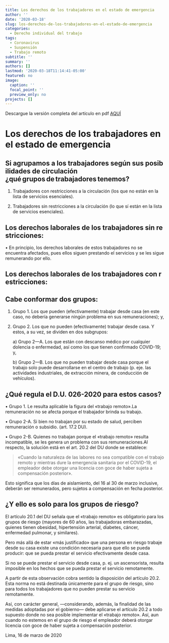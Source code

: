 ```yaml
---
title: Los derechos de los trabajadores en el estado de emergencia
author: ''
date: '2020-03-18'
slug: los-derechos-de-los-trabajadores-en-el-estado-de-emergencia
categories:
  - Derecho individual del trabajo
tags:
  - Coronavirus
  - Suspensión
  - Trabajo remoto
subtitle: ''
summary: ''
authors: []
lastmod: '2020-03-18T11:14:41-05:00'
featured: no
image:
  caption: ''
  focal_point: ''
  preview_only: no
projects: []
---
```


Descargue la versión completa del artículo en pdf [AQUÍ](/files/du026-2020-ds044-2020-pcm-v2.pdf) 

# Los derechos de los trabajadores en el estado de emergencia

## Si agrupamos a los trabajadores según sus posibilidades de circulación ¿qué grupos de trabajadores tenemos?

1. Trabajadores con restricciones a la circulación (los que no están en la lista de servicios esenciales).

2. Trabajadores sin restricciones a la circulación (lo que sí están en la lista de servicios esenciales).

## Los derechos laborales de los trabajadores sin restricciones:

• En principio, los derechos laborales de estos trabajadores no se encuentra afectados, pues ellos siguen prestando el servicios y se les sigue remunerando por ello.

## Los derechos laborales de los trabajadores con restricciones:

## Cabe conformar dos grupos:

1. Grupo 1. Los que pueden (efectivamente) trabajar desde casa (en este caso, no debería generarse ningún problema en sus remuneraciones); y,

2. Grupo 2. Los que no pueden (efectivamente) trabajar desde casa. Y estos, a su vez, se dividen en dos subgrupos:

    a) Grupo 2—A. Los que están con descanso médico por cualquier dolencia o enfermedad, así como los que tienen confirmado COVID-19; y,

    b) Grupo 2—B. Los que no pueden trabajar desde casa porque el trabajo solo puede desarrollarse en el centro de trabajo (p. eje. las actividades industriales, de extracción minera, de conducción de vehículos).

## ¿Qué regula el D.U. 026-2020 para estos casos?

• Grupo 1. Le resulta aplicable la figura del «trabajo remoto».La remuneración no se afecta porque el trabajador brinda su trabajo.

• Grupo 2-A. Si bien no trabajan por su estado de salud, perciben remuneración o subsidio. (art. 17.2 DU).

• Grupo 2-B. Quienes no trabajan porque el «trabajo remoto» resulta incompatible, se les genera un problema con sus remuneraciones.Al respecto, la solución está en el art. 20.2 del DU donde se establece:

> «Cuando la naturaleza de las labores no sea compatible con el trabajo remoto y mientras dure la emergencia sanitaria por el COVID-19, el empleador debe otorgar una licencia con goce de haber sujeta a compensación posterior».

Esto significa que los días de aislamiento, del 16 al 30 de marzo inclusive, deberán ser remunerados, pero sujetos a compensación en fecha posterior.

## ¿Y ello es solo para los grupos de riesgo?

El artículo 20.1 del DU señala que el «trabajo remoto» es obligatorio para los grupos de riesgo (mayores de 60 años, las trabajadoras embarazadas, quienes tienen obesidad, hipertensión arterial, diabetes, cáncer, enfermedad pulmonar, y similares).

Pero más allá de estar «más justificado» que una persona en riesgo trabaje desde su casa existe una condición necesaria para que ello se pueda producir: que se pueda prestar el servicio efectivamente desde casa.

Si no se puede prestar el servicio desde casa, p. ej. un ascensorista, resulta imposible en los hechos que se pueda prestar el servicio remotamente.

A partir de esta observación cobra sentido la disposición del artículo 20.2. Esta norma no está destinada únicamente para el grupo de riesgo, sino para todos los trabajadores que no pueden prestar su servicio remotamente.

Así, con carácter general, —considerando, además, la finalidad de las medidas adoptadas por el gobierno— debe aplicarse el artículo 20.2 a todo supuesto donde no sea posible implementar el «trabajo remoto». Así, aun cuando no estemos en el grupo de riesgo el empleador deberá otorgar licencia con goce de haber sujeta a compensación posterior.

Lima, 16 de marzo de 2020
